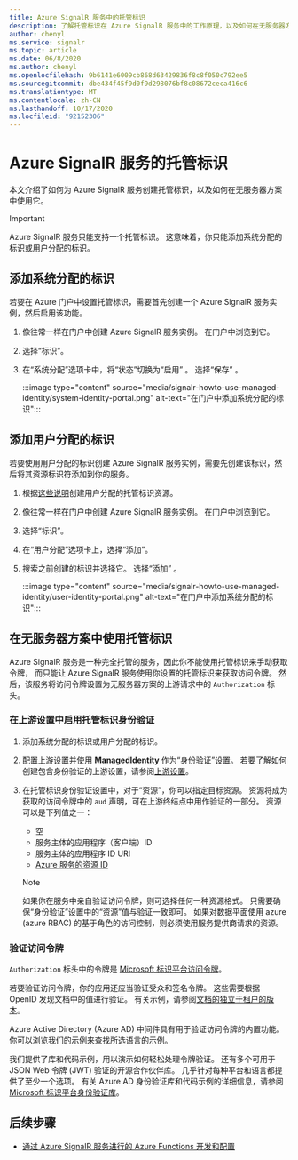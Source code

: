 ```yaml
---
title: Azure SignalR 服务中的托管标识
description: 了解托管标识在 Azure SignalR 服务中的工作原理，以及如何在无服务器方案中使用托管标识。
author: chenyl
ms.service: signalr
ms.topic: article
ms.date: 06/8/2020
ms.author: chenyl
ms.openlocfilehash: 9b6141e6009cb868d63429836f8c8f050c792ee5
ms.sourcegitcommit: dbe434f45f9d0f9d298076bf8c08672ceca416c6
ms.translationtype: MT
ms.contentlocale: zh-CN
ms.lasthandoff: 10/17/2020
ms.locfileid: "92152306"
---
```

# <a name="managed-identities-for-azure-signalr-service"></a>Azure SignalR 服务的托管标识

本文介绍了如何为 Azure SignalR 服务创建托管标识，以及如何在无服务器方案中使用它。

> [!Important] 
> Azure SignalR 服务只能支持一个托管标识。 这意味着，你只能添加系统分配的标识或用户分配的标识。 

## <a name="add-a-system-assigned-identity"></a>添加系统分配的标识

若要在 Azure 门户中设置托管标识，需要首先创建一个 Azure SignalR 服务实例，然后启用该功能。

1. 像往常一样在门户中创建 Azure SignalR 服务实例。 在门户中浏览到它。

2. 选择“标识”。

4. 在“系统分配”选项卡中，将“状态”切换为“启用”  。 选择“保存” 。

    :::image type="content" source="media/signalr-howto-use-managed-identity/system-identity-portal.png" alt-text="在门户中添加系统分配的标识":::

## <a name="add-a-user-assigned-identity"></a>添加用户分配的标识

若要使用用户分配的标识创建 Azure SignalR 服务实例，需要先创建该标识，然后将其资源标识符添加到你的服务。

1. 根据[这些说明](../active-directory/managed-identities-azure-resources/how-to-manage-ua-identity-portal.md#create-a-user-assigned-managed-identity)创建用户分配的托管标识资源。

2. 像往常一样在门户中创建 Azure SignalR 服务实例。 在门户中浏览到它。

3. 选择“标识”。

4. 在“用户分配”选项卡上，选择“添加”。

5. 搜索之前创建的标识并选择它。 选择“添加”  。

    :::image type="content" source="media/signalr-howto-use-managed-identity/user-identity-portal.png" alt-text="在门户中添加系统分配的标识":::

## <a name="use-a-managed-identity-in-serverless-scenarios"></a>在无服务器方案中使用托管标识

Azure SignalR 服务是一种完全托管的服务，因此你不能使用托管标识来手动获取令牌， 而只能让 Azure SignalR 服务使用你设置的托管标识来获取访问令牌。 然后，该服务将访问令牌设置为无服务器方案的上游请求中的 `Authorization` 标头。

### <a name="enable-managed-identity-authentication-in-upstream-settings"></a>在上游设置中启用托管标识身份验证

1. 添加系统分配的标识或用户分配的标识。

2. 配置上游设置并使用 **ManagedIdentity** 作为“身份验证”设置。 若要了解如何创建包含身份验证的上游设置，请参阅[上游设置](concept-upstream.md)。

3. 在托管标识身份验证设置中，对于“资源”，你可以指定目标资源。 资源将成为获取的访问令牌中的 `aud` 声明，可在上游终结点中用作验证的一部分。 资源可以是下列值之一：
    - 空
    - 服务主体的应用程序（客户端）ID
    - 服务主体的应用程序 ID URI
    - [Azure 服务的资源 ID](../active-directory/managed-identities-azure-resources/services-support-managed-identities.md#azure-services-that-support-azure-ad-authentication)

    > [!NOTE]
    > 如果你在服务中亲自验证访问令牌，则可选择任何一种资源格式。 只需要确保“身份验证”设置中的“资源”值与验证一致即可。 如果对数据平面使用 azure (azure RBAC) 的基于角色的访问控制，则必须使用服务提供商请求的资源。

### <a name="validate-access-tokens"></a>验证访问令牌

`Authorization` 标头中的令牌是 [Microsoft 标识平台访问令牌](../active-directory/develop/access-tokens.md#validating-tokens)。

若要验证访问令牌，你的应用还应当验证受众和签名令牌。 这些需要根据 OpenID 发现文档中的值进行验证。 有关示例，请参阅[文档的独立于租户的版本](https://login.microsoftonline.com/common/.well-known/openid-configuration)。

Azure Active Directory (Azure AD) 中间件具有用于验证访问令牌的内置功能。 你可以浏览我们的[示例](../active-directory/develop/sample-v2-code.md)来查找所选语言的示例。

我们提供了库和代码示例，用以演示如何轻松处理令牌验证。 还有多个可用于 JSON Web 令牌 (JWT) 验证的开源合作伙伴库。 几乎针对每种平台和语言都提供了至少一个选项。 有关 Azure AD 身份验证库和代码示例的详细信息，请参阅 [Microsoft 标识平台身份验证库](../active-directory/develop/reference-v2-libraries.md)。

## <a name="next-steps"></a>后续步骤

- [通过 Azure SignalR 服务进行的 Azure Functions 开发和配置](signalr-concept-serverless-development-config.md)